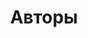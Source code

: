 ---
title: Авторы
menu:
  main:
    parent: blog
    weight: 5
    params:
      icon: <i class="fas fa-fw fa-user text-danger"></i>
---